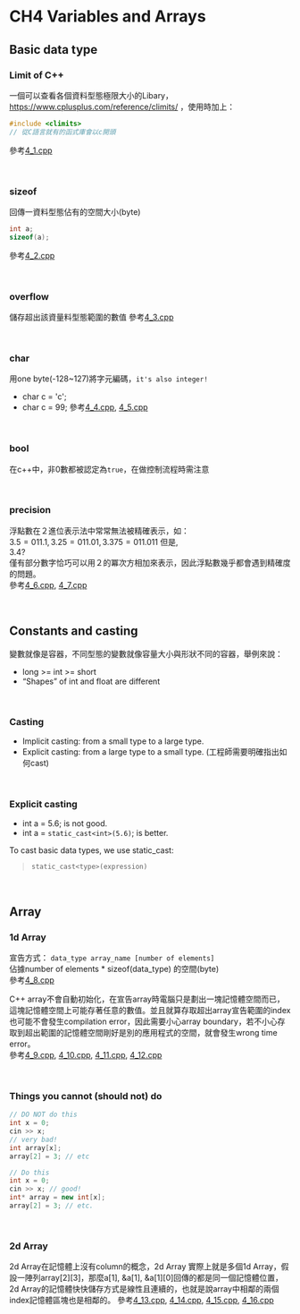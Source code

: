 # **CH4 Variables and Arrays**
## **Basic data type**
### **Limit of C++**
一個可以查看各個資料型態極限大小的Libary，https://www.cplusplus.com/reference/climits/ ，使用時加上：  
```C++
#include <climits>
// 從C語言就有的函式庫會以c開頭
```
參考[4_1.cpp](./4_1.cpp)

<br>

### **sizeof**
回傳一資料型態佔有的空間大小(byte)
```C++
int a;
sizeof(a);
```
參考[4_2.cpp](./4_2.cpp)

<br>

### **overflow**
儲存超出該資量料型態範圍的數值
參考[4_3.cpp](./4_3.cpp)

<br>

### **char**
用one byte(-128~127)將字元編碼，`it's also integer!`  
- char c = 'c';  
- char c = 99;
參考[4_4.cpp](./4_4.cpp), [4_5.cpp](./4_5.cpp)

<br>

### **bool**
在c++中，非0數都被認定為`true`，在做控制流程時需注意

<br>

### **precision**
浮點數在２進位表示法中常常無法被精確表示，如：  
$3.5 = 011.1, 3.25=011.01, 3.375=011.011$  但是,  
$3.4?$  
僅有部分數字恰巧可以用２的冪次方相加來表示，因此浮點數幾乎都會遇到精確度的問題。  
參考[4_6.cpp](./4_6.cpp), [4_7.cpp](./4_7.cpp)

<br>

## **Constants and casting**
變數就像是容器，不同型態的變數就像容量大小與形狀不同的容器，舉例來說：
- long >= int >= short
-  “Shapes” of int and float are different

<br>

### **Casting**
- Implicit casting: from a small type to a large type.
- Explicit casting: from a large type to a small type. (工程師需要明確指出如何cast)

<br>

### **Explicit casting**
- int a = 5.6; is not good.  
- int a = `static_cast<int>(5.6)`; is better. 
  
To cast basic data types, we use static_cast:
> `static_cast<type>(expression)`

<br>

## **Array**
### **1d Array**
宣告方式： `data_type array_name [number of elements]  `  
佔據number of elements * sizeof(data_type) 的空間(byte)  
參考[4_8.cpp](./4_8.cpp)

C++ array不會自動初始化，在宣告array時電腦只是劃出一塊記憶體空間而已，這塊記憶體空間上可能存著任意的數值。並且就算存取超出array宣告範圍的index也可能不會發生compilation error，因此需要小心array boundary，若不小心存取到超出範圍的記憶體空間剛好是別的應用程式的空間，就會發生wrong time error。  
參考[4_9.cpp](./4_9.cpp), [4_10.cpp](./4_10.cpp), [4_11.cpp](./4_11.cpp), [4_12.cpp](./4_12.cpp)

<br>

### **Things you cannot (should not) do**
```C++
// DO NOT do this 
int x = 0; 
cin >> x; 
// very bad! 
int array[x]; 
array[2] = 3; // etc
```

```C++
// Do this 
int x = 0; 
cin >> x; // good! 
int* array = new int[x]; 
array[2] = 3; // etc.
```

<br>

### **2d Array**
2d Array在記憶體上沒有column的概念，2d Array 實際上就是多個1d Array，假設一陣列array[2][3]，那麼a[1], &a[1], &a[1][0]回傳的都是同一個記憶體位置，2d Array的記憶體快快儲存方式是線性且連續的，也就是說array中相鄰的兩個index記憶體區塊也是相鄰的。
參考[4_13.cpp](./4_13.cpp), [4_14.cpp](./4_14.cpp), [4_15.cpp](./4_15.cpp), [4_16.cpp](./4_16.cpp)